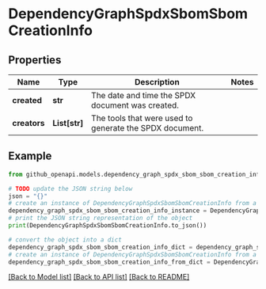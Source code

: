 # DependencyGraphSpdxSbomSbomCreationInfo


## Properties

Name | Type | Description | Notes
------------ | ------------- | ------------- | -------------
**created** | **str** | The date and time the SPDX document was created. | 
**creators** | **List[str]** | The tools that were used to generate the SPDX document. | 

## Example

```python
from github_openapi.models.dependency_graph_spdx_sbom_sbom_creation_info import DependencyGraphSpdxSbomSbomCreationInfo

# TODO update the JSON string below
json = "{}"
# create an instance of DependencyGraphSpdxSbomSbomCreationInfo from a JSON string
dependency_graph_spdx_sbom_sbom_creation_info_instance = DependencyGraphSpdxSbomSbomCreationInfo.from_json(json)
# print the JSON string representation of the object
print(DependencyGraphSpdxSbomSbomCreationInfo.to_json())

# convert the object into a dict
dependency_graph_spdx_sbom_sbom_creation_info_dict = dependency_graph_spdx_sbom_sbom_creation_info_instance.to_dict()
# create an instance of DependencyGraphSpdxSbomSbomCreationInfo from a dict
dependency_graph_spdx_sbom_sbom_creation_info_from_dict = DependencyGraphSpdxSbomSbomCreationInfo.from_dict(dependency_graph_spdx_sbom_sbom_creation_info_dict)
```
[[Back to Model list]](../README.md#documentation-for-models) [[Back to API list]](../README.md#documentation-for-api-endpoints) [[Back to README]](../README.md)


